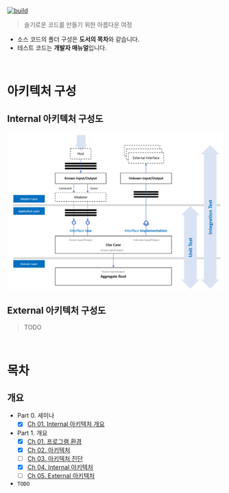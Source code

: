 [![build](https://github.com/hhko/better-code-with-ddd/actions/workflows/build.yml/badge.svg)](https://github.com/hhko/better-code-with-ddd/actions/workflows/build.yml)

> 슬기로운 코드를 만들기 위한 아름다운 여정
- 소스 코드의 폴더 구성은 **도서의 목차**와 같습니다.
- 테스트 코드는 **개발자 매뉴얼**입니다.

<br/>

# 아키텍처 구성

## Internal 아키텍처 구성도
![](./Part1-Overview/Ch04-InternalArchitecture/.images/Architecture.Internal.png)

## External 아키텍처 구성도
> TODO

<br/>

# 목차
## 개요
- Part 0. 세미나
  - [x] [Ch 01. Internal 아키텍처 개요](./Part0-Seminar/Ch01.InternalArchitecture/README.md)
- Part 1. 개요
  - [x] [Ch 01. 프로그램 환경](./Part1-Overview/Ch01-Prerequisite/README.md)
  - [x] [Ch 02. 아키텍처](./Part1-Overview/Ch02-Architecture/README.md)
  - [ ] [Ch 03. 아키텍처 진단](./Part1-Overview/Ch03-ArchitectureDiagnosis/README.md)
  - [x] [Ch 04. Internal 아키텍처](./Part1-Overview/Ch04-InternalArchitecture/README.md)
  - [ ] [Ch 05. External 아키텍처](./Part1-Overview/Ch05-ExternalArchitecture/README.md)
- `TODO`